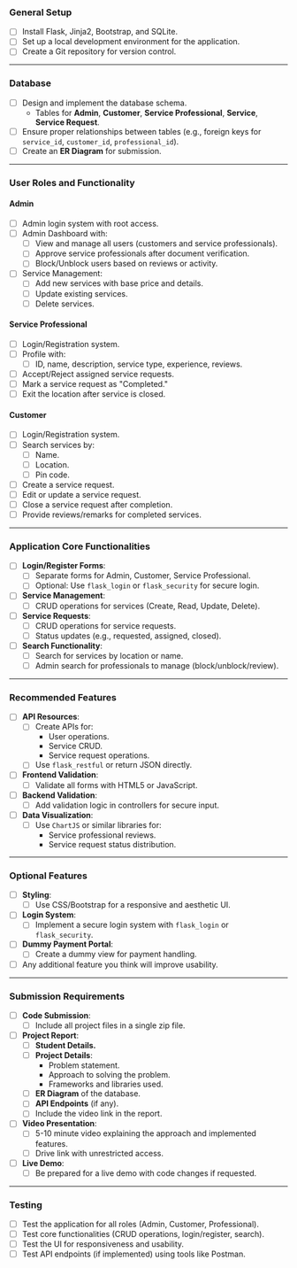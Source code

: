 ### **General Setup**
- [ ] Install Flask, Jinja2, Bootstrap, and SQLite.
- [ ] Set up a local development environment for the application.
- [ ] Create a Git repository for version control.

---

### **Database**
- [ ] Design and implement the database schema.
  - Tables for **Admin**, **Customer**, **Service Professional**, **Service**, **Service Request**.
- [ ] Ensure proper relationships between tables (e.g., foreign keys for `service_id`, `customer_id`, `professional_id`).
- [ ] Create an **ER Diagram** for submission.

---

### **User Roles and Functionality**
#### **Admin**
- [ ] Admin login system with root access.
- [ ] Admin Dashboard with:
  - [ ] View and manage all users (customers and service professionals).
  - [ ] Approve service professionals after document verification.
  - [ ] Block/Unblock users based on reviews or activity.
- [ ] Service Management:
  - [ ] Add new services with base price and details.
  - [ ] Update existing services.
  - [ ] Delete services.

#### **Service Professional**
- [ ] Login/Registration system.
- [ ] Profile with:
  - [ ] ID, name, description, service type, experience, reviews.
- [ ] Accept/Reject assigned service requests.
- [ ] Mark a service request as "Completed."
- [ ] Exit the location after service is closed.

#### **Customer**
- [ ] Login/Registration system.
- [ ] Search services by:
  - [ ] Name.
  - [ ] Location.
  - [ ] Pin code.
- [ ] Create a service request.
- [ ] Edit or update a service request.
- [ ] Close a service request after completion.
- [ ] Provide reviews/remarks for completed services.

---

### **Application Core Functionalities**
- [ ] **Login/Register Forms**:
  - [ ] Separate forms for Admin, Customer, Service Professional.
  - [ ] Optional: Use `flask_login` or `flask_security` for secure login.
- [ ] **Service Management**:
  - [ ] CRUD operations for services (Create, Read, Update, Delete).
- [ ] **Service Requests**:
  - [ ] CRUD operations for service requests.
  - [ ] Status updates (e.g., requested, assigned, closed).
- [ ] **Search Functionality**:
  - [ ] Search for services by location or name.
  - [ ] Admin search for professionals to manage (block/unblock/review).

---

### **Recommended Features**
- [ ] **API Resources**:
  - [ ] Create APIs for:
    - User operations.
    - Service CRUD.
    - Service request operations.
  - [ ] Use `flask_restful` or return JSON directly.
- [ ] **Frontend Validation**:
  - [ ] Validate all forms with HTML5 or JavaScript.
- [ ] **Backend Validation**:
  - [ ] Add validation logic in controllers for secure input.
- [ ] **Data Visualization**:
  - [ ] Use `ChartJS` or similar libraries for:
    - Service professional reviews.
    - Service request status distribution.

---

### **Optional Features**
- [ ] **Styling**:
  - [ ] Use CSS/Bootstrap for a responsive and aesthetic UI.
- [ ] **Login System**:
  - [ ] Implement a secure login system with `flask_login` or `flask_security`.
- [ ] **Dummy Payment Portal**:
  - [ ] Create a dummy view for payment handling.
- [ ] Any additional feature you think will improve usability.

---

### **Submission Requirements**
- [ ] **Code Submission**:
  - [ ] Include all project files in a single zip file.
- [ ] **Project Report**:
  - [ ] **Student Details.**
  - [ ] **Project Details**:
    - Problem statement.
    - Approach to solving the problem.
    - Frameworks and libraries used.
  - [ ] **ER Diagram** of the database.
  - [ ] **API Endpoints** (if any).
  - [ ] Include the video link in the report.
- [ ] **Video Presentation**:
  - [ ] 5-10 minute video explaining the approach and implemented features.
  - [ ] Drive link with unrestricted access.
- [ ] **Live Demo**:
  - [ ] Be prepared for a live demo with code changes if requested.

---

### **Testing**
- [ ] Test the application for all roles (Admin, Customer, Professional).
- [ ] Test core functionalities (CRUD operations, login/register, search).
- [ ] Test the UI for responsiveness and usability.
- [ ] Test API endpoints (if implemented) using tools like Postman.
